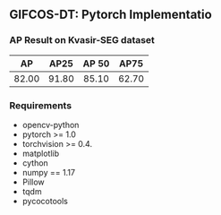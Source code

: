 ## GIFCOS-DT: Pytorch Implementatio

### AP Result on Kvasir-SEG dataset

|  AP   | AP25  | AP 50 | AP75  |
| :---: | :---: | :---: | :---: |
| 82.00 | 91.80 | 85.10 | 62.70 |

### Requirements

- opencv-python
- pytorch >= 1.0
- torchvision >= 0.4.
- matplotlib
- cython
- numpy == 1.17
- Pillow
- tqdm
- pycocotools
